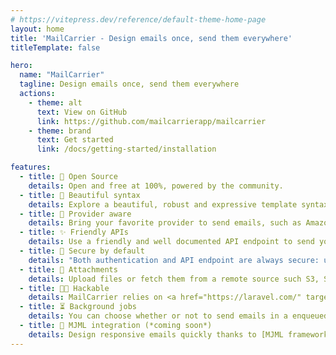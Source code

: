 ```yaml
---
# https://vitepress.dev/reference/default-theme-home-page
layout: home
title: 'MailCarrier - Design emails once, send them everywhere'
titleTemplate: false

hero:
  name: "MailCarrier"
  tagline: Design emails once, send them everywhere
  actions:
    - theme: alt
      text: View on GitHub
      link: https://github.com/mailcarrierapp/mailcarrier
    - theme: brand
      text: Get started
      link: /docs/getting-started/installation

features:
  - title: 🦄 Open Source
    details: Open and free at 100%, powered by the community.
  - title: 🎨 Beautiful syntax
    details: Explore a beautiful, robust and expressive template syntax thanks to [Twig by Symfony](https://twig.symfony.com/).
  - title: 🧭 Provider aware
    details: Bring your favorite provider to send emails, such as Amazon SES, MailGun, SendGrid etc.
  - title: ✨ Friendly APIs
    details: Use a friendly and well documented API endpoint to send your emails.
  - title: 🔐 Secure by default
    details: "Both authentication and API endpoint are always secure: use one of the pre-built auth system or bring your own."
  - title: 📎 Attachments
    details: Upload files or fetch them from a remote source such S3, Spaces etc.
  - title: 👩‍💻 Hackable
    details: MailCarrier relies on <a href="https://laravel.com/" target="_blank">Laravel</a> and <a href="https://filamentphp.com/" target="_blank">Filament</a>, that means that over 30K packages are available to customise your MailCarrier instance.
  - title: ⏳ Background jobs
    details: You can choose whether or not to send emails in a enqueued, background jobs, to not block the user experience.
  - title: 🧩 MJML integration (*coming soon*)
    details: Design responsive emails quickly thanks to [MJML framework](https://mjml.io/).
---
```

